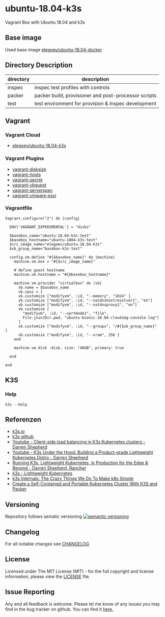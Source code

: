 # ubuntu-18.04-k3s

Vagrant Box with Ubuntu 18.04 and k3s

## Base image

Used base image [elegoev/ubuntu-18.04-docker](https://app.vagrantup.com/elegoev/boxes/ubuntu-18.04-docker)

## Directory Description

| directory | description                                          |
|-----------|------------------------------------------------------|
| inspec    | inspec test profiles with controls                   |
| packer    | packer build, provisioner and post-processor scripts |
| test      | test environment for provision & inspec development  |

## Vagrant

### Vagrant Cloud

- [elegoev/ubuntu-18.04-k3s](https://app.vagrantup.com/elegoev/boxes/ubuntu-18.04-k3s)

### Vagrant Plugins

- [vagrant-disksize](https://github.com/sprotheroe/vagrant-disksize)
- [vagrant-hosts](https://github.com/oscar-stack/vagrant-hosts)
- [vagrant-secret](https://github.com/tcnksm/vagrant-secret)
- [vagrant-vbguest](https://github.com/dotless-de/vagrant-vbguest)
- [vagrant-serverspec](https://github.com/vvchik/vagrant-serverspec)
- [vagrant-vmware-esxi](https://github.com/josenk/vagrant-vmware-esxi)

### Vagrantfile

    Vagrant.configure("2") do |config|

      ENV['VAGRANT_EXPERIMENTAL'] = "disks"

      $basebox_name="ubuntu-18.04-k3s-test"
      $basebox_hostname="ubuntu-1804-k3s-test"
      $src_image_name="elegoev/ubuntu-18.04-k3s"
      $vb_group_name="basebox-k3s-test"

      config.vm.define "#{$basebox_name}" do |machine|
        machine.vm.box = "#{$src_image_name}"
    
        # define guest hostname
        machine.vm.hostname = "#{$basebox_hostname}"

        machine.vm.provider "virtualbox" do |vb|
          vb.name = $basebox_name
          vb.cpus = 1
          vb.customize ["modifyvm", :id, "--memory", "1024" ]
          vb.customize ["modifyvm", :id, "--natdnshostresolver1", "on"]
          vb.customize ["modifyvm", :id, "--natdnsproxy1", "on"]
          vb.customize [
            "modifyvm", :id, "--uartmode1", "file",
            File.join(Dir.pwd, "ubuntu-bionic-18.04-cloudimg-console.log")
          ]
          vb.customize ["modifyvm", :id, "--groups", "/#{$vb_group_name}" ]
          vb.customize ["modifyvm", :id, "--vram", 256 ]
        end

        machine.vm.disk :disk, size: "40GB", primary: true

      end   

    end

## K3S

### Help

    k3s --help

## Referenzen

- [k3s.io](https://k3s.io/)
- [k3s github](https://github.com/rancher/k3s)
- [Youtube - Client-side load balancing in K3s Kubernetes clusters - Darren Shepherd](https://www.youtube.com/watch?v=1Fet0qZdQrM&feature=push-fr&attr_tag=CHXdTQwrjrGmVaZI%3A6)
- [Youtube - K3s Under the Hood: Building a Product-grade Lightweight Kubernetes Distro - Darren Shepherd](https://www.youtube.com/watch?v=-HchRyqNtkU)
- [Running K3s, Lightweight Kubernetes, in Production for the Edge & Beyond - Darren Shepherd, Rancher](https://www.youtube.com/watch?v=aR12Oij4CYw)
- [k3s - Lightweight Kubernetes](https://k3s.io/)
- [k3s Internals: The Crazy Things We Do To Make k8s Simple](https://www.youtube.com/watch?utm_campaign=Kubernetes+Master+Class+Training+Series&utm_medium=email&_hsmi=106166717&_hsenc=p2ANqtz-9nojjUWpAqIUUAjneyQ_T2n9iUg9bp8v1SUbHJSCAHPxxNm6jjVSqUfSST8SdPH3WzNtaDdQoRM13e4QCsEJ5Y1eAOaA&utm_content=106166717&utm_source=hs_email&v=k58WnbKmjdA&feature=youtu.be)
- [Create a Self-Contained and Portable Kubernetes Cluster With K3S and Packer](https://medium.com/better-programming/create-a-self-contained-and-portable-kubernetes-cluster-with-k3s-and-packer-16aa43899e2f)

## Versioning

Repository follows sematic versioning  [![semantic versioning](https://img.shields.io/badge/semver-2.0.0-green.svg)](http://semver.org)

## Changelog

For all notable changes see [CHANGELOG](https://github.com/elegoev/basebox-ubuntu-18.04-k3s/blob/master/CHANGELOG.md)

## License

Licensed under The MIT License (MIT) - for the full copyright and license information, please view the [LICENSE](https://github.com/elegoev/basebox-ubuntu-18.04-k3s/blob/master/LICENSE) file.

## Issue Reporting

Any and all feedback is welcome.  Please let me know of any issues you may find in the bug tracker on github. You can find it [here.](https://github.com/elegoev/basebox-ubuntu-18.04-k3s/issues)
